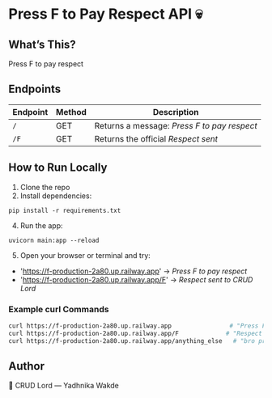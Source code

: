# Press F to Pay Respect API 💀

## What’s This?
Press F to pay respect

## Endpoints

| Endpoint | Method | Description                              |
| -------- | ------ | -------------------------------------  |
| `/`      | GET    | Returns a message: *Press F to pay respect* |
| `/F`     | GET    | Returns the official *Respect sent*  |


## How to Run Locally
1. Clone the repo
2. Install dependencies:
```
pip install -r requirements.txt
```
4. Run the app:
```
uvicorn main:app --reload
```
5. Open your browser or terminal and try:

- 'https://f-production-2a80.up.railway.app' → *Press F to pay respect*  
- 'https://f-production-2a80.up.railway.app/F' → *Respect sent to CRUD Lord*

### Example curl Commands

```bash
curl https://f-production-2a80.up.railway.app                # "Press F to pay respect"
curl https://f-production-2a80.up.railway.app/F             # "Respect sent!"
curl https://f-production-2a80.up.railway.app/anything_else   # "bro press F"
```

## Author
👑 CRUD Lord — Yadhnika Wakde
